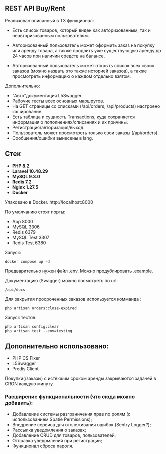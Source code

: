 ## REST API Buy/Rent
Реализован описанный в ТЗ функционал:

* Есть список товаров, который виден как авторизованным, так и неавторизованным пользователям.

* Авторизованный пользователь может оформить заказ на покупку или аренду товара, а также 
продлить уже существующую аренду до 24 часов при наличии средств на балансе.

* Авторизованный пользователь может открыть список всех своих заказов (можно назвать это также историей заказов), а также просмотреть информацию
о каждом отдельно взятом.

Дополнительно:
* "Авто"документация L5Swagger.
* Рабочие тесты всех основных маршрутов.
* На GET страницы со списками (/api/orders, /api/products) настроено кэширование.
* Есть таблица и сущность Transactions, куда сохраняется информация о пополнениях/списаниях и их причины.
* Регистрация/авторизация/выход.
* Пользователь может просмотреть только свои заказы (/api/orders).
* Сообщения/ошибки вынесены в lang.

## Стек

- **PHP 8.2**
- **Laravel 10.48.29**
- **MySQL 9.3.0**
- **Redis 7.2**
- **Nginx 1.27.5**
- **Docker**

Упаковано в Docker.
http://localhost:8000

По умолчанию стоят порты: 
- App 8000
- MySQL 3306
- Redis 6379
- MySQL Test 3307
- Redis Test 6380

Запуск:
```shell
docker compose up -d
```

Предварительно нужен файл .env. Можно продублировать .example.

Документацию (Swagger) можно посмотреть по url:
```shell
/api/docs
```

Для закрытия просроченных заказов используется комманда :
```shell
php artisan orders:close-expired
```

Запуск тестов:
```shell
php artisan config:clear
php artisan test --env=testing
```

## Дополнительно использовано:
- PHP CS Fixer
- L5Swagger
- Predis Client

Покупки(/заказы) с истёкшим сроком аренды закрываются задачей в CRON каждую минуту.

### Расширение функциональности (что сюда можно добавить):
- Добавление системы разграничения прав по ролям (с использованием Spatie Permissions);
- Внедрение сервиса для отслеживания ошибок (Sentry Logger?);
- Рассылка уведомления о заказах;
- Добавление CRUD для товаров, пользователей;
- Отправка уведомлений при регистрации;
- Функционал сброса пароля.
